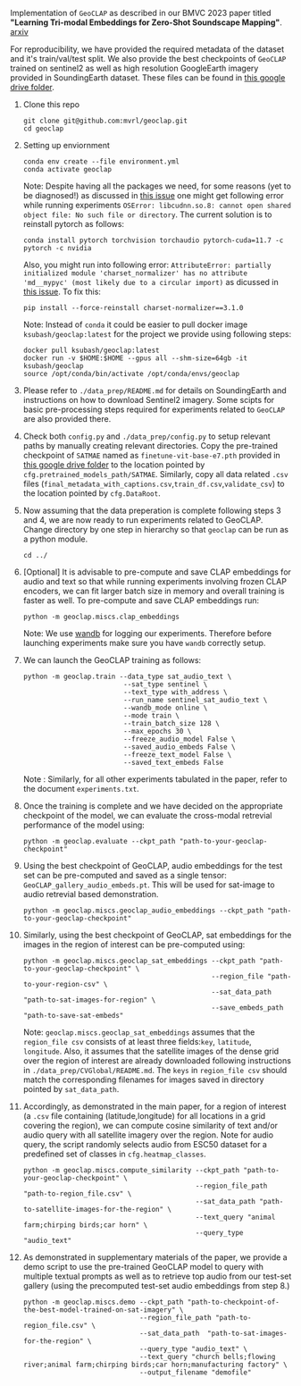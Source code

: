 Implementation of `GeoCLAP` as described in our BMVC 2023 paper titled **"Learning Tri-modal Embeddings for Zero-Shot Soundscape Mapping"**. \
[arxiv](https://arxiv.org/abs/2309.10667)

For reproducibility, we have provided the required metadata of the dataset and it's train/val/test split. We also provide the best checkpoints of `GeoCLAP` trained on sentinel2 as well as high resolution GoogleEarth imagery provided in SoundingEarth dataset. These files can be found in [this google drive folder](https://drive.google.com/drive/folders/1Qgh9TNuZ3VZjf6Y6ffMcX5WXL6AHzerP?usp=share_link).

1. Clone this repo
    ```
    git clone git@github.com:mvrl/geoclap.git
    cd geoclap
    ```
2. Setting up enviornment
    ```
    conda env create --file environment.yml
    conda activate geoclap
    ```
    Note: Despite having all the packages we need, for some reasons (yet to be diagnosed!) as discussed in [this issue](https://github.com/NVIDIA/TensorRT/issues/1747) one might get following error while running experiments `OSError: libcudnn.so.8: cannot open shared object file: No such file or directory`. The current solution is to reinstall pytorch as follows:
    ```
    conda install pytorch torchvision torchaudio pytorch-cuda=11.7 -c pytorch -c nvidia
    ```

    Also, you might run into following error: `AttributeError: partially initialized module 'charset_normalizer' has no attribute 'md__mypyc' (most likely due to a circular import)` as dicussed in [this issue](https://github.com/microsoft/TaskMatrix/issues/242). To fix this:
    ```
    pip install --force-reinstall charset-normalizer==3.1.0
    ```
    Note: Instead of `conda` it could be easier to pull docker image `ksubash/geoclap:latest` for the project we provide using following steps:

    ```
    docker pull ksubash/geoclap:latest
    docker run -v $HOME:$HOME --gpus all --shm-size=64gb -it ksubash/geoclap
    source /opt/conda/bin/activate /opt/conda/envs/geoclap
    ```

3. Please refer to `./data_prep/README.md` for details on SoundingEarth and instructions on how to download Sentinel2 imagery. Some scipts for basic pre-processing steps required for experiments related to `GeoCLAP` are also provided there.

4. Check both `config.py` and `./data_prep/config.py` to setup relevant paths by manually creating relevant directories. Copy the pre-trained checkpoint of `SATMAE` named as `finetune-vit-base-e7.pth` provided in [this google drive folder](https://drive.google.com/drive/folders/1Qgh9TNuZ3VZjf6Y6ffMcX5WXL6AHzerP?usp=share_link) to the location pointed by `cfg.pretrained_models_path/SATMAE`. Similarly, copy all data related `.csv` files (`final_metadata_with_captions.csv`,`train_df.csv`,`validate_csv`) to the location pointed by `cfg.DataRoot`.

5. Now assuming that the data preperation is complete following steps 3 and 4, we are now ready to run experiments related to GeoCLAP. Change directory by one step in hierarchy so that `geoclap` can be run as a python module.
    ```
    cd ../
    ```
5. [Optional] It is advisable to pre-compute and save CLAP embeddings for audio and text so that while running experiments involving frozen CLAP encoders, we can fit larger batch size in memory and overall training is faster as well. To pre-compute and save CLAP embeddings run:
    ```
    python -m geoclap.miscs.clap_embeddings
    ```
    
    Note: We use  [wandb](https://wandb.ai/site) for logging our experiments. Therefore before launching experiments make sure you have `wandb` correctly setup. 
6. We can launch the GeoCLAP training as follows:
    ```
   python -m geoclap.train --data_type sat_audio_text \
                             --sat_type sentinel \
                             --text_type with_address \
                             --run_name sentinel_sat_audio_text \
                             --wandb_mode online \
                             --mode train \
                             --train_batch_size 128 \
                             --max_epochs 30 \
                             --freeze_audio_model False \
                             --saved_audio_embeds False \
                             --freeze_text_model False \
                             --saved_text_embeds False
    ```
    Note : Similarly, for all other experiments tabulated in the paper, refer to the document `experiments.txt`. 
7. Once the training is complete and we have decided on the appropriate checkpoint of the model, we can evaluate the cross-modal retrevial performance of the model using:
    ```
    python -m geoclap.evaluate --ckpt_path "path-to-your-geoclap-checkpoint"
    ```
8. Using the best checkpoint of GeoCLAP, audio embeddings for the test set can be pre-computed and saved as a single tensor: `GeoCLAP_gallery_audio_embeds.pt`. This will be used for sat-image to audio retrevial based demonstration.
    ```
    python -m geoclap.miscs.geoclap_audio_embeddings --ckpt_path "path-to-your-geoclap-checkpoint" 
    ```
9. Similarly, using the best checkpoint of GeoCLAP, sat embeddings for the images in the region of interest can be pre-computed using:
    ```
    python -m geoclap.miscs.geoclap_sat_embeddings --ckpt_path "path-to-your-geoclap-checkpoint" \
                                                   --region_file "path-to-your-region-csv" \
                                                   --sat_data_path "path-to-sat-images-for-region" \
                                                   --save_embeds_path "path-to-save-sat-embeds"
    ```
    Note: `geoclap.miscs.geoclap_sat_embeddings` assumes that the `region_file csv` consists of at least three fields:`key`, `latitude`, `longitude`. Also, it assumes that the satellite images of the dense grid over the region of interest are already downloaded following instructions in `./data_prep/CVGlobal/README.md`. The `keys` in `region_file csv` should match the corresponding filenames for images saved in directory pointed by `sat_data_path`.

10. Accordingly, as demonstrated in the main paper, for a region of interest (a `.csv` file containing (latitude,longitude) for all locations in a grid covering the region), we can compute cosine similarity of text and/or audio query with all satellite imagery over the region. Note for audio query, the script randomly selects audio from ESC50 dataset for a predefined set of classes in `cfg.heatmap_classes`.
    ```
    python -m geoclap.miscs.compute_similarity --ckpt_path "path-to-your-geoclap-checkpoint" \
                                               --region_file_path "path-to-region_file.csv" \
                                               --sat_data_path "path-to-satellite-images-for-the-region" \
                                               --text_query "animal farm;chirping birds;car horn" \
                                               --query_type "audio_text"
    ```

11. As demonstrated in supplementary materials of the paper, we provide a demo script to use the pre-trained GeoCLAP model to query with multiple textual prompts as well as to retrieve top audio from our test-set gallery (using the precomputed test-set audio embeddings from step 8.)
    ```
    python -m geoclap.miscs.demo --ckpt_path "path-to-checkpoint-of-the-best-model-trained-on-sat-imagery" \
                                 --region_file_path "path-to-region_file.csv" \
                                 --sat_data_path  "path-to-sat-images-for-the-region" \
                                 --query_type "audio_text" \
                                 --text_query "church bells;flowing river;animal farm;chirping birds;car horn;manufacturing factory" \
                                 --output_filename "demofile"
    ```
